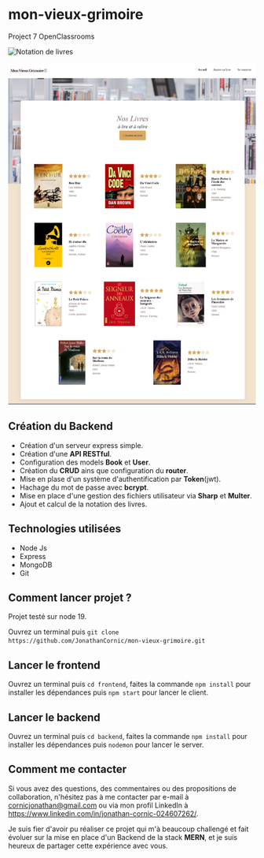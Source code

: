 # mon-vieux-grimoire
Project 7 OpenClassrooms

![Notation de livres](https://img.shields.io/badge/Notation%20de%20livres-Mon_vieux_grimoire-gold)

<div align="center">
<img src="https://github.com/JonathanCornic/mon-vieux-grimoire/blob/main/mon-vieux-grimoire-preview.png">
</div>

## Création du Backend

- Création d'un serveur express simple.
- Création d'une __API RESTful__.
- Configuration des models __Book__ et __User__.
- Création du __CRUD__ ains que configuration du __router__.
- Mise en plase d'un système d'authentification par __Token__(jwt).
- Hachage du mot de passe avec __bcrypt__.
- Mise en place d'une gestion des fichiers utilisateur via __Sharp__ et __Multer__.
- Ajout et calcul de la notation des livres. 

## Technologies utilisées

- Node Js
- Express
- MongoDB
- Git

## Comment lancer projet ?

Projet testé sur node 19.

Ouvrez un terminal puis `git clone https://github.com/JonathanCornic/mon-vieux-grimoire.git`

## Lancer le frontend

Ouvrez un terminal puis `cd frontend`, faites la commande `npm install` pour installer les dépendances puis `npm start` pour lancer le client.

## Lancer le backend

Ouvrez un terminal puis `cd backend`, faites la commande `npm install` pour installer les dépendances puis `nodemon` pour lancer le server.

## Comment me contacter

Si vous avez des questions, des commentaires ou des propositions de collaboration, n'hésitez pas à me contacter par e-mail à cornicjonathan@gmail.com ou via mon profil LinkedIn à https://www.linkedin.com/in/jonathan-cornic-024607262/.

Je suis fier d'avoir pu réaliser ce projet qui m'à beaucoup challengé et fait évoluer sur la mise en place d'un Backend de la stack __MERN__, et je suis heureux de partager cette expérience avec vous.
